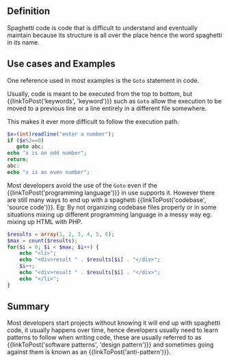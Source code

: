 ## Definition
Spaghetti code is code that is difficult to understand and eventually maintain because its structure is all over the place hence the word spaghetti in its name.

## Use cases and Examples

One reference used in most examples is the `Goto` statement in code.

 Usually, code is meant to be executed from the top to bottom, but {{linkToPost('keywords', 'keyword')}} such as `Goto` allow the execution to be moved to a previous line or a line entirely in a different file somewhere.

This makes it ever more difficult to follow the execution path.

```PHP
$x=(int)readline("enter a number");
if ($x%2==0)
   goto abc;
echo "x is an odd number";
return;
abc:
echo "x is an even number";
```

Most developers avoid the use of the `Goto` even if the {{linkToPost('programming language')}} in use supports it. However there are still many ways to end up with a spaghetti {{linkToPost('codebase', 'source code')}}. Eg: By not organizing codebase files properly or in some situations mixing up different programming language in a messy way eg: mixing up HTML with PHP.

```PHP
$results = array(1, 2, 3, 4, 5, 6);
$max = count($results);
for($i = 0; $i < $max; $i++) {
    echo "<li>";
    echo "<div>result " . $results[$i] . "</div>";
    $i++;
    echo "<div>result " . $results[$i] . "</div>";
    echo "</li>";
}
```

## Summary
Most developers start projects without knowing it will end up with spaghetti code, it usually happens over time, hence developers usually need to learn patterns to follow when writing code, these are usually referred to as {{linkToPost('software patterns', 'design pattern')}} and sometimes going against them is known as an {{linkToPost('anti-pattern')}}.